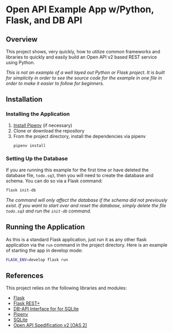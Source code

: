 Open API Example App w/Python, Flask, and DB API
================================================

Overview
--------

This project shows, very quickly, how to utilize common
frameworks and libraries to quickly and easily build an 
Open API v2 based REST service using Python.

*This is not an example of a well layed out Python or Flask
project. It is built for simplicity in order to see the source
code for the example in one file in order to make it easier to
follow for beginners.*

Installation
------------

### Installing the Application

1. [Install Pipenv](https://pipenv.readthedocs.io/en/latest/install)
(if necessary)
2. Clone or download the repository
3. From the project directory, install the dependencies via pipenv
    ```bash
    pipenv install
    ```

### Setting Up the Database

If you are running this example for the first time or have
deleted the database file, `todo.sq3`, then you will need to
create the database and schema. You can do so via a Flask command:

```bash
flask init-db
```

*The command will only affect the database if the schema did not
previously exist. If you want to start over and reset the
database, simply delete the file `todo.sq3` and run the `init-db`
command.*

Running the Application
-----------------------

As this is a standard Flask application, just run it as any
other flask application via the `run` command in the project
directory. Here is an example of starting the app in develop
mode:

```bash
FLASK_ENV=develop flask run
```

References
----------

This project relies on the following libraries and modules:

* [Flask](http://flask.pocoo.org)
* [Flask REST+](https://flask-restplus.readthedocs.io)
* [DB-API Interface for for SQLite](https://docs.python.org/3/library/sqlite3.htm)
* [Pipenv](https://pipenv.readthedocs.io)
* [SQLite](https://www.sqlite.org)
* [Open API Spedification v2 \[OAS 2\]](https://swagger.io/docs/specification/2-0/)